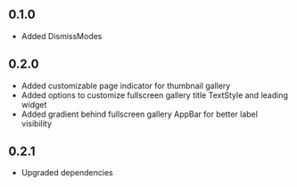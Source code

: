 ## 0.1.0

* Added DismissModes

## 0.2.0

* Added customizable page indicator for thumbnail gallery
* Added options to customize fullscreen gallery title TextStyle and leading widget
* Added gradient behind fullscreen gallery AppBar for better label visibility

## 0.2.1

* Upgraded dependencies